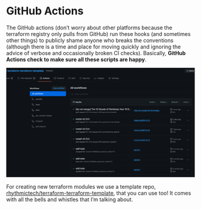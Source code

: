 # GitHub Actions

The GitHub actions (don’t worry about other platforms because the terraform registry only pulls from GitHub) run these hooks (and sometimes other things) to publicly shame anyone who breaks the conventions (although there is a time and place for moving quickly and ignoring the advice of verbose and occasionally broken CI checks). Basically, __GitHub Actions check to make sure all these scripts are happy__.

[![our github actions](our-github-actions.png)](https://github.com/rhythmictech/terraform-terraform-template/actions)

For creating new terraform modules we use a template repo, [rhythmictech/terraform-terraform-template](https://github.com/rhythmictech/terraform-terraform-template), that you can use too! It comes with all the bells and whistles that I’m talking about.
